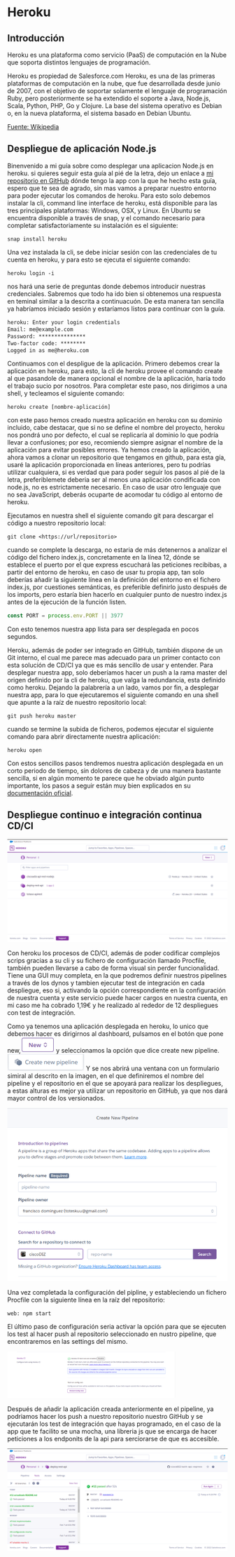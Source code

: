 # Heroku

## Introducción

Heroku es una plataforma como servicio (PaaS) de computación en la Nube que soporta distintos lenguajes de programación.

Heroku es propiedad de Salesforce.com Heroku, es una de las primeras plataformas de computación en la nube, que 
fue desarrollada desde junio de 2007, con el objetivo de soportar solamente el lenguaje de programación Ruby, pero 
posteriormente se ha extendido el soporte a Java, Node.js, Scala, Python, PHP, Go y Clojure. La base del sistema 
operativo es Debian o, en la nueva plataforma, el sistema basado en Debian Ubuntu.

[Fuente: Wikipedia](https://es.wikipedia.org/wiki/Heroku)

## Despliegue de aplicación Node.js

Binenvenido a mi guía sobre como desplegar una aplicacion Node.js en heroku. si quieres seguir esta guía al pié
de la letra, dejo un enlace a [mi repositorio en GitHub](https://github.com/ciscoDIZ/auth-api-express) dónde tengo
la app con la que he hecho esta guía, espero que te sea de agrado, sin mas vamos a preparar nuestro entorno para poder 
ejecutar los comandos de heroku. Para esto solo debemos instalar la cli, command line interface de heroku, está disponible 
para las tres principales plataformas: Windows, OSX, y Linux. En Ubuntu se encuentra disponible a través de snap, y el 
comando necesario para completar satisfactoriamente su instalación es el siguiente:

```shell
snap install heroku
```

Una vez instalada la cli, se debe iniciar sesión con las credenciales de tu cuenta en heroku, y para esto se ejecuta el siguiente comando:

```shell
heroku login -i
```

nos hará una serie de preguntas donde debemos introducir nuestras credenciales. Sabremos que todo ha ido bien si obtenemos 
una respuesta en teminal similar a la descrita a continuacuón. De esta manera tan sencilla ya habríamos iniciado sesión y estaríamos
listos para continuar con la guía.

```shell
heroku: Enter your login credentials
Email: me@example.com
Password: ***************
Two-factor code: ********
Logged in as me@heroku.com
```

Continuamos con el despligue de la aplicación. Primero debemos crear la aplicación en heroku, para esto, la cli de heroku provee el comando create
al que pasandole de manera opcional el nombre de la aplicación, haría todo el trabajo sucio por nosotros. Para completar este paso, nos dirigimos a
una shell, y tecleamos el siguiente comando:

```shell
heroku create [nombre-aplicación]
```

con este paso hemos creado nuestra aplicación en heroku con su dominio incluido, cabe destacar, que si no se define el 
nombre del proyecto, heroku nos pondrá uno por defecto, el cual se replicaría al dominio lo que podría llevar a confusiones; 
por eso, recomiendo siempre asignar el nombre de la aplicación para evitar posibles errores.
Ya hemos creado la aplicación, ahora vamos a clonar un repositorio que tengamos en github, para esta gía, usaré la aplicación 
proporcionada en líneas anteriores, pero tu podrías utilizar cualquiera, si es verdad que para poder seguir los pasos al pié de la letra, 
preferiblemete deberia ser al menos una aplicación condificada con node.js, no es estrictamente necesario. En caso de usar otro lenguaje 
que no sea JavaScript, deberás ocuparte de acomodar tu código al entorno de heroku.

Ejecutamos en nuestra shell el siguiente comando git para descargar el código a nuestro repositorio local:

```shell
git clone <https://url/repositorio>
```
cuando se complete la descarga, no estaria de más detenernos a analizar el código del fichero index.js, concretamente en la línea 12, dónde
se establece el puerto por el que express escuchará las peticiones recibibas, a partir del entorno de heroku, en caso de usar tu propia app, 
tan solo deberías añadir la siguiente línea en la definición del entorno en el fichero index.js, por cuestiones semánticas, es preferible definirlo
justo después de los imports, pero estaría bien hacerlo en cualquier punto de nuestro index.js antes de la ejecución de la función listen. 

```javascript
const PORT = process.env.PORT || 3977
```

Con esto tenemos nuestra app lista para ser desplegada en pocos segundos.

Heroku, además de poder ser integrado en GitHub, también dispone de un Git interno, el cual me parece mas adecuado para un primer contacto con esta 
solución de CD/CI ya que es más sencillo de usar y entender. Para desplegar nuestra app, solo deberíamos hacer un push a la rama master del origen definido
por la cli de heroku, que valga la redundancia, esta definido como heroku. Dejando la palabrería a un lado, vamos por fin, a desplegar nuestra app, para lo
que ejecutaremos el siguiente comando en una shell que apunte a la raíz de nuestro repositorio local:

```shell
git push heroku master
```

cuando se termine la subida de ficheros, podemos ejecutar el siguiente comando para abrir directamente nuestra aplicación:
```shell
heroku open
```
Con estos sencillos pasos tendremos nuestra aplicación desplegada en un corto periodo de tiempo, sin dolores de cabeza y de una
manera bastante sencilla, si en algún momento te parece que he obviado algún punto importante, los pasos a seguir están muy bien 
explicados en su [documentación oficial](https://devcenter.heroku.com/articles/getting-started-with-nodejs).

## Despliegue continuo e integración continua CD/CI
![](https://raw.githubusercontent.com/ciscoDIZ/auth-api-express/master/img/1.png)

Con heroku los procesos de CD/CI, además de poder codificar complejos scrips gracias a su cli y su fichero de configuración llamado Procfile, también pueden llevarse a cabo de forma visual sin perder funcionalidad. Tiene una GUI muy completa, en la que podremos definir nuestros pipelines a través de los dynos y tambien ejecutar test de integración en cada despliegue, eso si, activando la opción correspondiente en la configuración de nuestra cuenta y este servicio puede hacer cargos en nuestra cuenta, en mi caso me ha cobrado 1,19€ y he realizado al rededor de 12 despliegues con test de integración.


Como ya tenemos una aplicación desplegada en heroku, lo unico que debemos hacer es dirigirnos al dashboard, pulsamos en el botón que pone new,![](https://raw.githubusercontent.com/ciscoDIZ/auth-api-express/master/img/7.png)  y seleccionamos la opción que dice create new pipeline. ![](https://raw.githubusercontent.com/ciscoDIZ/auth-api-express/master/img/8.png) Y se nos abrirá una ventana con un formulario simiral al descrito en la imagen, en el que definiremos el nombre del pipeline y el repositorio en el que se apoyará para realizar los despliegues, a estas alturas es mejor ya utilizar un repositorio en GitHub, ya que nos dará mayor control de los versionados.

![](https://raw.githubusercontent.com/ciscoDIZ/auth-api-express/master/img/9.png)

Una vez completada la configuración del pipline, y estableciendo un fichero Procfile con la siguiente línea en la raíz del repositorio:
```
web: npm start
```

El último paso de configuración seria activar la opción para que se ejecuten los test al hacer push al repositorio seleccionado en nustro pipeline, que encontraremos en las settings del mismo.

<img style="width: 40vw;" src="https://raw.githubusercontent.com/ciscoDIZ/auth-api-express/master/img/6.png">

Después de añadir la aplicación creada anteriormente en el pipeline, ya podriamos hacer los push a nuestro repositorio nuestro GitHub y se ejecutarán los test de integración que hayas programado, en el caso de la app que te facilito se una mocha, una libreria js que se encarga de hacer peticiones a los endponits de la api para serciorarse de que es accesible.

![](https://raw.githubusercontent.com/ciscoDIZ/auth-api-express/master/img/3.png)
